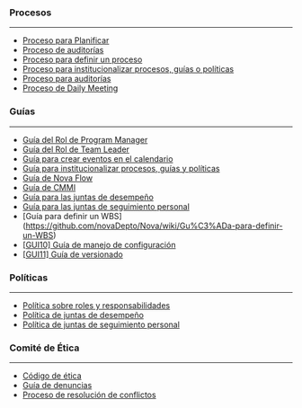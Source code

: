 ### Procesos

***

* [Proceso para Planificar](https://github.com/novaDepto/Nova/wiki/Proceso-para-Planificar)
* [Proceso de auditorías](https://github.com/novaDepto/Nova/wiki/Proceso-de-auditor%C3%ADas)
* [Proceso para definir un proceso](https://github.com/novaDepto/Nova/wiki/%5BPRO01%5D-Proceso-para-definir-un-proceso)
* [Proceso para institucionalizar procesos, guías o políticas](https://github.com/novaDepto/Nova/wiki/Proceso-para-institucionalizar-procesos-gu%C3%ADas-y-pol%C3%ADticas)
* [Proceso para auditorías](https://github.com/novaDepto/Nova/wiki/Proceso-de-auditorías)
* [Proceso de Daily Meeting](https://github.com/novaDepto/Nova/wiki/Proceso-de-Daily-Meeting)

### Guías

***
* [Guía del Rol de Program Manager
](https://github.com/novaDepto/Nova/blob/guia/guia-pms/Gu%C3%ADa-del-PM.md)
* [Guía del Rol de Team Leader
](https://github.com/novaDepto/Nova/blob/master/Gu%C3%ADa-de-Team-Leaders.md)
* [Guía para crear eventos en el calendario](https://github.com/novaDepto/Nova/wiki/Gu%C3%ADa-para-agendar-eventos)
* [Guía para institucionalizar procesos, guías y políticas](https://github.com/novaDepto/Nova/wiki/Gu%C3%ADa-para-institucionalizar-procesos-guías-políticas)
* [Guía de Nova Flow](https://github.com/novaDepto/Nova/wiki/Gu%C3%ADa-de-Nova-Flow)
* [Guía de CMMI](https://github.com/novaDepto/Nova/wiki/Gu%C3%ADa-de-CMMI)
* [Guía para las juntas de desempeño](https://github.com/novaDepto/Nova/wiki/Gu%C3%ADa-para-las-juntas-de-desempe%C3%B1o)
* [Guía para las juntas de seguimiento personal ](https://github.com/novaDepto/Nova/wiki/Gu%C3%ADa-para-las-juntas-de-seguimiento-personal-(JSP))
* [Guía para definir un WBS] (https://github.com/novaDepto/Nova/wiki/Gu%C3%ADa-para-definir-un-WBS)
* [\[GUI10\] Guía de manejo de configuración](https://github.com/novaDepto/Nova/wiki/%5BGUI10%5D-Gu%C3%ADa-de-manejo-de-configuraci%C3%B3n)
* [\[GUI11\] Guía de versionado](https://github.com/novaDepto/Nova/wiki/%5BGUI11%5D-Gu%C3%ADa-de-versionado)

### Políticas

***

* [Política sobre roles y responsabilidades](https://github.com/novaDepto/Nova/wiki/Pol%C3%ADtica-sobre-roles-y-responsabilidades)
* [Política de juntas de desempeño](https://github.com/novaDepto/Nova/wiki/Pol%C3%ADtica-de-juntas-de-desempe%C3%B1o)
* [Política de juntas de seguimiento personal](https://github.com/novaDepto/Nova/wiki/Pol%C3%ADtica-de-juntas-de-seguimiento-personal-(JSP))

### Comité de Ética

***

* [Código de ética](https://github.com/novaDepto/Nova/wiki/C%C3%B3digo-de-%C3%A9tica)
* [Guía de denuncias](https://github.com/novaDepto/Nova/wiki/Gu%C3%ADa-de-denuncias)
* [Proceso de resolución de conflictos](https://github.com/novaDepto/Nova/wiki/Proceso-de-resoluci%C3%B3n-de-conflictos)
